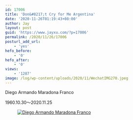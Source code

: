 ```yaml
---
id: 17006
title: 'Don&#8217;t Cry for Me Argentina'
date: '2020-11-26T01:19:43+08:00'
author: Jay
layout: post
guid: 'https://www.jayxu.com/?p=17006'
permalink: /2020/11/26/17006
posturl_add_url:
    - 'yes'
hefo_before:
    - '0'
hefo_after:
    - '0'
views:
    - '1287'
image: /log/wp-content/uploads/2020/11/WechatIMG270.jpeg
---
```


<!-- wp:paragraph -->
<p>Diego Armando Maradona Franco</p>
<!-- /wp:paragraph -->

<!-- wp:paragraph -->
<p>1960.10.30～2020.11.25</p>
<!-- /wp:paragraph -->

<!-- wp:image {"id":17007,"sizeSlug":"full","linkDestination":"attachment"} -->
<figure class="wp-block-image size-full"><a href="https://www.jayxu.com/2020/11/26/17006/wechatimg270"><img src="https://www.jayxu.com/log/wp-content/uploads/2020/11/WechatIMG270.jpeg" alt="Diego Armando Maradona Franco" class="wp-image-17007" title="Diego Armando Maradona Franco"/></a></figure>
<!-- /wp:image -->

<!-- wp:image {"id":17040,"sizeSlug":"medium","linkDestination":"attachment","className":"is-style-default"} -->
<figure class="wp-block-image size-medium is-style-default"><a href="https://www.jayxu.com/_20201127_1513592"><img src="https://www.jayxu.com/log/wp-content/uploads/2020/11/20201127_1513592-640x4778.jpg" alt="" class="wp-image-17040"/></a></figure>
<!-- /wp:image -->

<!-- wp:image {"id":17028,"sizeSlug":"medium","linkDestination":"attachment","className":"is-style-default"} -->
<figure class="wp-block-image size-medium is-style-default"><a href="https://www.jayxu.com/4ef00282f10160ea55d17a8ed0467932"><img src="https://www.jayxu.com/log/wp-content/uploads/2020/11/4ef00282f10160ea55d17a8ed0467932-640x4988.png" alt="" class="wp-image-17028"/></a></figure>
<!-- /wp:image -->